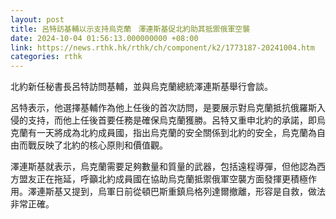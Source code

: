 ```yaml
---
layout: post
title: 呂特訪基輔以示支持烏克蘭　澤連斯基促北約助其抵禦俄軍空襲
date: 2024-10-04 01:56:13.000000000 +08:00
link: https://news.rthk.hk/rthk/ch/component/k2/1773187-20241004.htm
categories: rthk
---
```


北約新任秘書長呂特訪問基輔，並與烏克蘭總統澤連斯基舉行會談。

呂特表示，他選擇基輔作為他上任後的首次訪問，是要展示對烏克蘭抵抗俄羅斯入侵的支持，而他上任後首要任務是確保烏克蘭獲勝。呂特又重申北約的承諾，即烏克蘭有一天將成為北約成員國，指出烏克蘭的安全關係到北約的安全，烏克蘭為自由而戰反映了北約的核心原則和價值觀。

澤連斯基就表示，烏克蘭需要足夠數量和質量的武器，包括遠程導彈，但他認為西方盟友正在拖延，呼籲北約成員國在協助烏克蘭抵禦俄軍空襲方面發揮更積極作用。澤連斯基又提到，烏軍日前從頓巴斯重鎮烏格列達爾撤離，形容是自救，做法非常正確。
